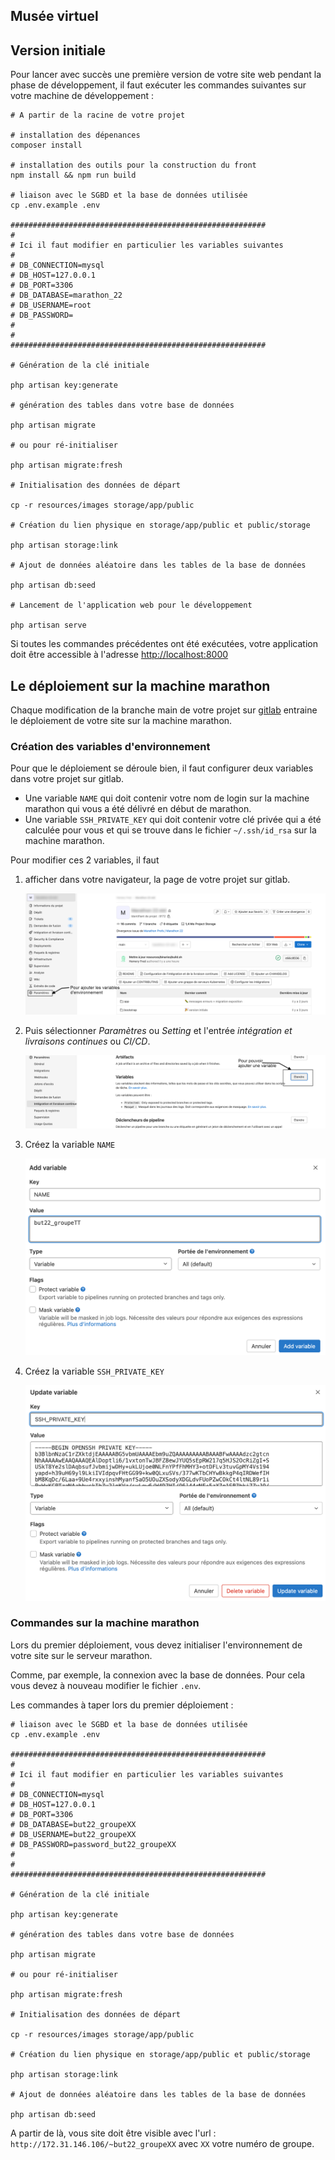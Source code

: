 ## Musée virtuel

## Version initiale

Pour lancer avec succès une première version de votre site web pendant la phase de développement, il faut exécuter les
commandes suivantes sur votre machine de développement :

```shell
# A partir de la racine de votre projet

# installation des dépenances
composer install 

# installation des outils pour la construction du front
npm install && npm run build

# liaison avec le SGBD et la base de données utilisée
cp .env.example .env

#########################################################
#
# Ici il faut modifier en particulier les variables suivantes
#
# DB_CONNECTION=mysql
# DB_HOST=127.0.0.1
# DB_PORT=3306
# DB_DATABASE=marathon_22
# DB_USERNAME=root
# DB_PASSWORD=
#
#
#########################################################

# Génération de la clé initiale

php artisan key:generate

# génération des tables dans votre base de données

php artisan migrate

# ou pour ré-initialiser

php artisan migrate:fresh

# Initialisation des données de départ

cp -r resources/images storage/app/public

# Création du lien physique en storage/app/public et public/storage

php artisan storage:link

# Ajout de données aléatoire dans les tables de la base de données

php artisan db:seed

# Lancement de l'application web pour le développement

php artisan serve
```

Si toutes les commandes précédentes ont été exécutées, votre application doit être accessible à
l'adresse [http://localhost:8000](http://localhost:8000)

## Le déploiement sur la machine marathon

Chaque modification de la branche main de votre projet sur [gitlab](https://gitlab.univ-artois.fr) entraine le
déploiement de votre site sur la machine marathon.

### Création des variables d'environnement

Pour que le déploiement se déroule bien, il faut configurer deux variables dans votre projet sur gitlab.

- Une variable `NAME` qui doit contenir votre nom de login sur la machine marathon qui vous a été délivré en début de
  marathon.
- Une variable `SSH_PRIVATE_KEY` qui doit contenir votre clé privée qui a été calculée pour vous et qui se trouve dans
  le fichier `~/.ssh/id_rsa` sur la machine marathon.

Pour modifier ces 2 variables, il faut

1. afficher dans votre navigateur, la page de votre projet sur gitlab.

   ![](./resources/docs/images/projet_gitlab.png)

2. Puis sélectionner _Paramètres_ ou _Setting_ et l'entrée _intégration et livraisons continues_ ou _CI/CD_.

   ![](./resources/docs/images/entree_variables.png)

3. Créez la variable `NAME`

   ![](./resources/docs/images/cle_name.png)
4. Créez la variable `SSH_PRIVATE_KEY`

   ![](./resources/docs/images/cle_ssh_private_key.png)

### Commandes sur la machine marathon

Lors du premier déploiement, vous devez initialiser l'environnement de votre site sur le serveur marathon.

Comme, par exemple, la connexion avec la base de données.
Pour cela vous devez à nouveau modifier le fichier `.env`.

Les commandes à taper lors du premier déploiement :

```shell
# liaison avec le SGBD et la base de données utilisée
cp .env.example .env

#########################################################
#
# Ici il faut modifier en particulier les variables suivantes
#
# DB_CONNECTION=mysql
# DB_HOST=127.0.0.1
# DB_PORT=3306
# DB_DATABASE=but22_groupeXX
# DB_USERNAME=but22_groupeXX
# DB_PASSWORD=password_but22_groupeXX
#
#
#########################################################

# Génération de la clé initiale

php artisan key:generate

# génération des tables dans votre base de données

php artisan migrate

# ou pour ré-initialiser

php artisan migrate:fresh

# Initialisation des données de départ

cp -r resources/images storage/app/public

# Création du lien physique en storage/app/public et public/storage

php artisan storage:link

# Ajout de données aléatoire dans les tables de la base de données

php artisan db:seed

```

A partir de là, vous site doit être visible avec l'url : `http://172.31.146.106/~but22_groupeXX` avec `XX` votre numéro
de groupe.

